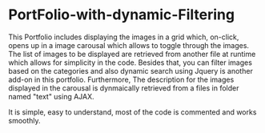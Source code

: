PortFolio-with-dynamic-Filtering
================================

This Portfolio includes displaying the images in a grid which, on-click, opens up in a image carousal which allows
to toggle through the images. The list of images to be displayed are retrieved from another file at runtime which allows
for simplicity in the code. Besides that, you can filter images based on the categories and also dynamic search using
Jquery is another add-on in this portfolio. Furthermore, The description for the images displayed in the carousal is dynmaically 
retrieved from a files in folder named "text" using AJAX.

It is simple, easy to understand, most of the code is commented and works smoothly.

